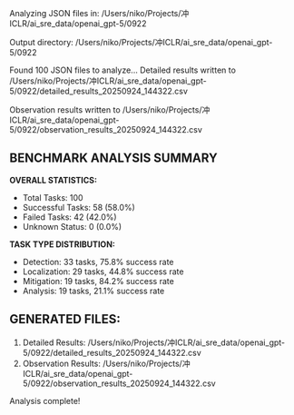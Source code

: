 Analyzing JSON files in: /Users/niko/Projects/冲ICLR/ai_sre_data/openai_gpt-5/0922

Output directory: /Users/niko/Projects/冲ICLR/ai_sre_data/openai_gpt-5/0922

Found 100 JSON files to analyze...
Detailed results written to /Users/niko/Projects/冲ICLR/ai_sre_data/openai_gpt-5/0922/detailed_results_20250924_144322.csv

Observation results written to /Users/niko/Projects/冲ICLR/ai_sre_data/openai_gpt-5/0922/observation_results_20250924_144322.csv

## BENCHMARK ANALYSIS SUMMARY

**OVERALL STATISTICS:**
- Total Tasks: 100
- Successful Tasks: 58 (58.0%)
- Failed Tasks: 42 (42.0%)
- Unknown Status: 0 (0.0%)

**TASK TYPE DISTRIBUTION:**
- Detection: 33 tasks, 75.8% success rate
- Localization: 29 tasks, 44.8% success rate
- Mitigation: 19 tasks, 84.2% success rate
- Analysis: 19 tasks, 21.1% success rate
## GENERATED FILES:
1. Detailed Results: /Users/niko/Projects/冲ICLR/ai_sre_data/openai_gpt-5/0922/detailed_results_20250924_144322.csv
2. Observation Results: /Users/niko/Projects/冲ICLR/ai_sre_data/openai_gpt-5/0922/observation_results_20250924_144322.csv

Analysis complete!